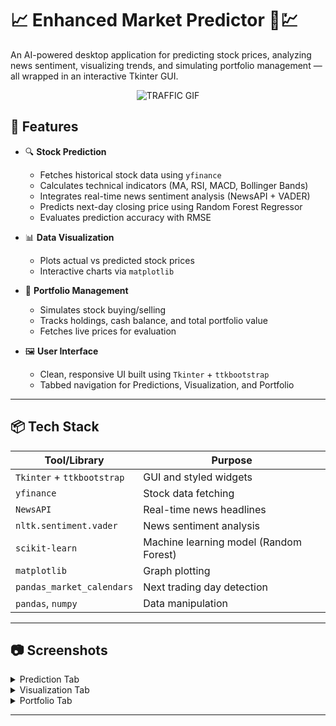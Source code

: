 # 📈 Enhanced Market Predictor 🧠💹

An AI-powered desktop application for predicting stock prices, analyzing news sentiment, visualizing trends, and simulating portfolio management — all wrapped in an interactive Tkinter GUI.

<div align="center">
  
![TRAFFIC GIF](https://media1.giphy.com/media/v1.Y2lkPTc5MGI3NjExMDBpMmtyeDhpaTk2bWxtdmNpaWNiOHpuODlxeHNybWZ6MWVnNGtpdiZlcD12MV9pbnRlcm5hbF9naWZfYnlfaWQmY3Q9Zw/SaX384PjtDl2U/giphy.gif)

</div>


## 🚀 Features

- 🔍 **Stock Prediction**
  - Fetches historical stock data using `yfinance`
  - Calculates technical indicators (MA, RSI, MACD, Bollinger Bands)
  - Integrates real-time news sentiment analysis (NewsAPI + VADER)
  - Predicts next-day closing price using Random Forest Regressor
  - Evaluates prediction accuracy with RMSE

- 📊 **Data Visualization**
  - Plots actual vs predicted stock prices
  - Interactive charts via `matplotlib`

- 💼 **Portfolio Management**
  - Simulates stock buying/selling
  - Tracks holdings, cash balance, and total portfolio value
  - Fetches live prices for evaluation

- 🖼️ **User Interface**
  - Clean, responsive UI built using `Tkinter` + `ttkbootstrap`
  - Tabbed navigation for Predictions, Visualization, and Portfolio

---

## 📦 Tech Stack

| Tool/Library             | Purpose                          |
|--------------------------|----------------------------------|
| `Tkinter` + `ttkbootstrap` | GUI and styled widgets         |
| `yfinance`               | Stock data fetching              |
| `NewsAPI`                | Real-time news headlines         |
| `nltk.sentiment.vader`   | News sentiment analysis          |
| `scikit-learn`           | Machine learning model (Random Forest) |
| `matplotlib`             | Graph plotting                   |
| `pandas_market_calendars`| Next trading day detection       |
| `pandas`, `numpy`        | Data manipulation                |

---

## 📷 Screenshots

<details>
<summary>Prediction Tab</summary>

![Prediction Tab](https://github.com/user-attachments/assets/c9c11511-de63-497b-9bf3-d66023caaba8)


</details>

<details>
<summary>Visualization Tab</summary>

![Visualization Tab](https://github.com/user-attachments/assets/a2a786ae-f37c-42d3-87ab-4c17cf0490fc)

</details>

<details>
<summary>Portfolio Tab</summary>

![Portfolio Tab](https://github.com/user-attachments/assets/8ae6d2ae-d8da-4e77-a092-ca7ad2edc770)

</details>


---
